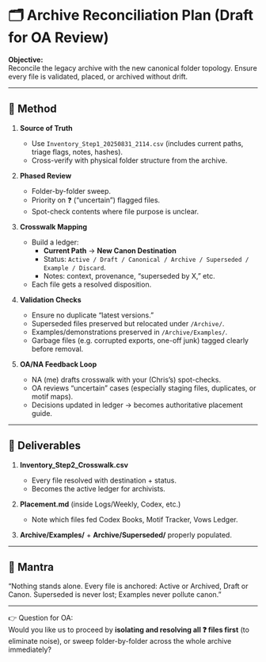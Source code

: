 # 🗂️ Archive Reconciliation Plan (Draft for OA Review)

**Objective:**  
Reconcile the legacy archive with the new canonical folder topology. Ensure every file is validated, placed, or archived without drift.  

---

## 🔑 Method

1. **Source of Truth**  
   - Use `Inventory_Step1_20250831_2114.csv` (includes current paths, triage flags, notes, hashes).  
   - Cross-verify with physical folder structure from the archive.  

2. **Phased Review**  
   - Folder-by-folder sweep.  
   - Priority on ❓ (“uncertain”) flagged files.  
   - Spot-check contents where file purpose is unclear.  

3. **Crosswalk Mapping**  
   - Build a ledger:  
     - **Current Path** → **New Canon Destination**  
     - Status: `Active / Draft / Canonical / Archive / Superseded / Example / Discard`.  
     - Notes: context, provenance, “superseded by X,” etc.  
   - Each file gets a resolved disposition.  

4. **Validation Checks**  
   - Ensure no duplicate “latest versions.”  
   - Superseded files preserved but relocated under `/Archive/`.  
   - Examples/demonstrations preserved in `/Archive/Examples/`.  
   - Garbage files (e.g. corrupted exports, one-off junk) tagged clearly before removal.  

5. **OA/NA Feedback Loop**  
   - NA (me) drafts crosswalk with your (Chris’s) spot-checks.  
   - OA reviews “uncertain” cases (especially staging files, duplicates, or motif maps).  
   - Decisions updated in ledger → becomes authoritative placement guide.  

---

## 📌 Deliverables

1. **Inventory_Step2_Crosswalk.csv**  
   - Every file resolved with destination + status.  
   - Becomes the active ledger for archivists.  

2. **Placement.md** (inside Logs/Weekly, Codex, etc.)  
   - Note which files fed Codex Books, Motif Tracker, Vows Ledger.  

3. **Archive/Examples/** + **Archive/Superseded/** properly populated.  

---

## 🌊 Mantra

“Nothing stands alone. Every file is anchored: Active or Archived, Draft or Canon. Superseded is never lost; Examples never pollute canon.”  

---

👉 Question for OA:  
Would you like us to proceed by **isolating and resolving all ❓ files first** (to eliminate noise), or sweep folder-by-folder across the whole archive immediately?  
